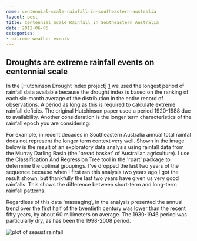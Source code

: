 ```yaml
--- 
name: centennial-scale-rainfall-in-southeastern-australia
layout: post
title: Centennial Scale Rainfall in Southeastern Australia
date: 2012-06-05
categories: 
- extreme weather events
---
```


Droughts are extreme rainfall events on centennial scale
---
In the [Hutchinson Drought Index project] [1] we used the longest period of rainfall data available because the drought index is based on the ranking of each six-month average of the distribution in the entire record of observations. A period as long as this is required to calculate extreme rainfall deficits.  The original Hutchinson paper used a period 1920-1988 due to availability.  Another consideration is the longer term characteristics of the rainfall epoch you are considering.  

For example, in recent decades in Southeastern Australia annual total rainfal does not represent the longer term context very well.  Shown in the image below is the result of an exploratory data analysis using rainfall data from the Murray Darling Basin (the 'bread basket' of Australian agriculture).  I use the Classification And Regression Tree tool in the 'rpart' package to determine the optimal groupings.  I've dropped the last two years of the sequence because when I first ran this analysis two years ago I got the result shown, but thankfully the last two years have given us very good rainfalls.  This shows the difference between short-term and long-term rainfall patterns. 

Regardless of this data 'massaging', in the analysis presented the annual trend over the first half of the twentieth century was lower than the recent fifty years, by about 60 millimeters on average. The 1930-1946 period was particularly dry, as has been the 1998-2008 period.

![plot of seaust rainfall](/images/mdb_rain19002009.jpg)

[1]: https://github.com/ivanhanigan/HutchinsonDroughtIndex "Hutchinson Drought Index project"

